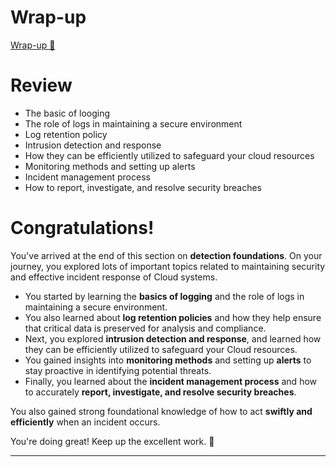 # Wrap-up

[Wrap-up 🔗](https://www.coursera.org/learn/detect-respond-and-recover-from-cloud-cybersecurity-attacks/lecture/Vccvt/wrap-up)

# Review

- The basic of looging
- The role of logs in maintaining a secure environment
- Log retention policy
- Intrusion detection and response
- How they can be efficiently utilized to safeguard your cloud resources
- Monitoring methods and setting up alerts
- Incident management process
- How to report, investigate, and resolve security breaches

# Congratulations!

You've arrived at the end of this section on **detection foundations**. On your journey, you explored lots of important topics related to maintaining security and effective incident response of Cloud systems.

- You started by learning the **basics of logging** and the role of logs in maintaining a secure environment.
- You also learned about **log retention policies** and how they help ensure that critical data is preserved for analysis and compliance.
- Next, you explored **intrusion detection and response**, and learned how they can be efficiently utilized to safeguard your Cloud resources.
- You gained insights into **monitoring methods** and setting up **alerts** to stay proactive in identifying potential threats.
- Finally, you learned about the **incident management process** and how to accurately **report, investigate, and resolve security breaches**.

You also gained strong foundational knowledge of how to act **swiftly and efficiently** when an incident occurs.

You're doing great! Keep up the excellent work. 🌟

---
